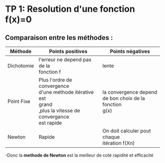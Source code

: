 # TP 1: Resolution d'une fonction f(x)=0




## Comparaison entre les méthodes :

| Méthode    	| Points positives                                                                                                      	| Points négatives                                               	|
|------------	|-----------------------------------------------------------------------------------------------------------------------	|----------------------------------------------------------------	|
| Dichotomie 	| l'erreur ne depend pas de la<br>fonction f                                                                            	| lente                                                          	|
| Point Fixe 	| Plus l'ordre de convergence <br>d'une méthode itérative est<br>grand<br>,plus la vitesse de convergance<br>est rapide 	| la convergence depend <br>de bon choix de la fonction<br>g(x)  	|
| Newton     	| Rapide                                                                                                                	| On doit calculer pout chaque <br>itération f(Xn)               	|

-Donc la **methode de Newton** est la meilleur de coté rapidité et efficacité 
